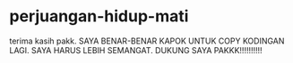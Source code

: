 # perjuangan-hidup-mati
terima kasih pakk. SAYA BENAR-BENAR KAPOK UNTUK COPY KODINGAN LAGI. 
SAYA HARUS LEBIH SEMANGAT. DUKUNG SAYA PAKKK!!!!!!!!!!
